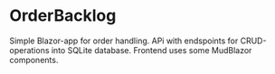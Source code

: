 # OrderBacklog

Simple Blazor-app for order handling. APi with endspoints for CRUD-operations into SQLite database.
Frontend uses some MudBlazor components. 
